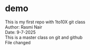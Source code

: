 # demo
This is my first repo with 1to10X git class
<br>
Author: Rasmi Nair<br>
Date: 9-7-2025
<br>
This is a master class on git and github
<br>
File changed
